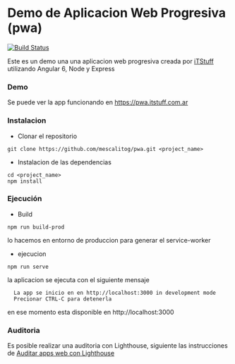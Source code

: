 # Demo de Aplicacion Web Progresiva (pwa)
[![Build Status](https://travis-ci.com/mescalitog/pwa.svg?branch=master)](https://travis-ci.com/mescalitog/pwa)

Este es un demo una una aplicacion web progresiva creada por [iTStuff](https://itstuff.com.ar) utilizando Angular 6, Node y Express

### Demo

Se puede ver la app funcionando en https://pwa.itstuff.com.ar

### Instalacion

- Clonar el repositorio 
```
git clone https://github.com/mescalitog/pwa.git <project_name>
```
- Instalacion de las dependencias
```
cd <project_name>
npm install
```

### Ejecución

- Build
```
npm run build-prod
```
lo hacemos en entorno de produccion para generar el service-worker

- ejecucion
```
npm run serve
```
la aplicacion se ejecuta con el siguiente mensaje
```
  La app se inicio en en http://localhost:3000 in development mode
  Precionar CTRL-C para detenerla
```
en ese momento esta disponible en http://localhost:3000

### Auditoria

Es posible realizar una auditoria con Lighthouse, siguiente las instrucciones de [Auditar apps web con Lighthouse](https://developers.google.com/web/tools/lighthouse/)





